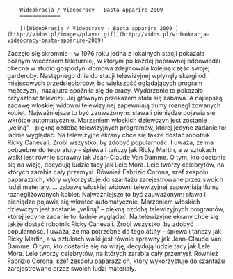 
        Wideokracja / Videocracy - Basta apparire 2009 
        =============
        
        [![Wideokracja / Videocracy - Basta apparire 2009 ](http://vidos.pl/images/player.gif)](http://vidos.pl/wideokracja-videocracy-basta-apparire-2009)
        
        
 Zaczęło się skromnie – w 1976 roku jedna z lokalnych stacji pokazała późnym wieczorem teleturniej, w którym po każdej poprawnej odpowiedzi obecna w studio gospodyni domowa zdejmowała kolejną część swojej garderoby. Następnego dnia do stacji telewizyjnej wpłynęły skargi od miejscowych przedsiębiorców, bo większość oglądających program mężczyzn,  nazajutrz spóźniła się do pracy. Wydarzenie to pokazało przyszłość telewizji. Jej głównym przekazem stała się zabawa. A najlepszą zabawę włoskiej widowni telewizyjnej zapewniają tłumy roznegliżowanych kobiet. Najważniejsze to być zauważonym: sława i pieniądze pojawią się wkrótce automatycznie. Marzeniem włoskich dziewczyn jest zostanie „veliną” – piękną ozdobą telewizyjnych programów, której jedyne zadanie to: ładnie wyglądać. Na telewizyjne ekrany chce się także dostać robotnik Ricky Canevali. Zrobi wszystko, by zdobyć popularność. I uważa, że ma potrzebne do tego atuty – śpiewa i tańczy jak Ricky Martin, a w sztukach walki jest równie sprawny jak Jean-Claude Van Damme. O tym, kto dostanie się na wizję, decydują ludzie tacy jak Lele Mora. Lele tworzy celebrytów, na których zarabia cały przemysł. Również Fabrizio Corona, szef zespołu paparazzich, który wykorzystuje do szantażu zarejestrowane przez swoich ludzi materiały.   ... zabawę włoskiej widowni telewizyjnej zapewniają tłumy roznegliżowanych kobiet. Najważniejsze to być zauważonym: sława i pieniądze pojawią się wkrótce automatycznie. Marzeniem włoskich dziewczyn jest zostanie „veliną” – piękną ozdobą telewizyjnych programów, której jedyne zadanie to: ładnie wyglądać. Na telewizyjne ekrany chce się także dostać robotnik Ricky Canevali. Zrobi wszystko, by zdobyć popularność. I uważa, że ma potrzebne do tego atuty – śpiewa i tańczy jak Ricky Martin, a w sztukach walki jest równie sprawny jak Jean-Claude Van Damme. O tym, kto dostanie się na wizję, decydują ludzie tacy jak Lele Mora. Lele tworzy celebrytów, na których zarabia cały przemysł. Również Fabrizio Corona, szef zespołu paparazzich, który wykorzystuje do szantażu zarejestrowane przez swoich ludzi materiały.
    